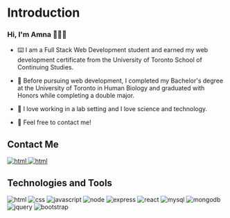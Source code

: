 # Introduction

### Hi, I'm Amna 👩🏻‍💻

- ⌨️ I am a Full Stack Web Development student and earned my web development certificate from the University of Toronto School of Continuing Studies. 

- 🧬 Before pursuing web development, I completed my Bachelor's degree at the University of Toronto in Human Biology and graduated with Honors while completing a double major. 

- 🔬 I love working in a lab setting and I love science and technology.

- 💞️ Feel free to contact me!

## Contact Me

<p>
  <span><a href="mailto:amna.syeda98@gmail.com" rel="noreferrer">
    <img src="https://img.shields.io/badge/email-D14836?style=for-the-badge&logo=gmail&logoColor=white" alt="html"> 
  </a></span>
  <span><a href="https://ca.linkedin.com/in/amna-syeda-064191146"> 
    <img src="https://img.shields.io/badge/LinkedIn-0077B5?style=for-the-badge&logo=linkedin&logoColor=white" alt="html">
  </a></span>
</p>


## Technologies and Tools
<p align="left">
  <img src="https://img.shields.io/badge/HTML5-E34F26?style=for-the-badge&logo=html5&logoColor=white" alt="html">    
  <img src="https://img.shields.io/badge/CSS3-1572B6?style=for-the-badge&logo=css3&logoColor=white" alt="css"> 
  <img src="https://img.shields.io/badge/JavaScript-F7DF1E?style=for-the-badge&logo=javascript&logoColor=black" alt="javascript"> 
  <img src="https://img.shields.io/badge/Node.js-43853D?style=for-the-badge&logo=node.js&logoColor=white" alt="node"> 
  <img src="https://img.shields.io/badge/Express.js-404D59?style=for-the-badge" alt="express"> 
  <img src="https://img.shields.io/badge/React-20232A?style=for-the-badge&logo=react&logoColor=61DAFB" alt="react"> 
  <img src="https://img.shields.io/badge/MySQL-00000F?style=for-the-badge&logo=mysql&logoColor=white" alt="mysql"> 
  <img src="https://img.shields.io/badge/MongoDB-4EA94B?style=for-the-badge&logo=mongodb&logoColor=white" alt="mongodb"> 
  <img src="https://img.shields.io/badge/jQuery-0769AD?style=for-the-badge&logo=jquery&logoColor=white" alt="jquery"> 
  <img src="https://img.shields.io/badge/Bootstrap-563D7C?style=for-the-badge&logo=bootstrap&logoColor=white" alt="bootstrap"> 
</p>

